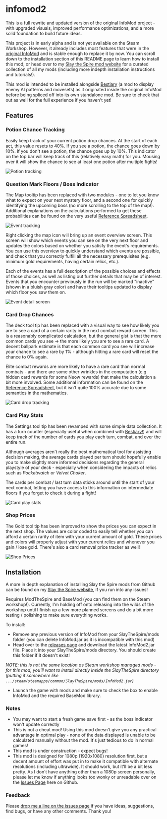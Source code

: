 # infomod2
This is a full rewrite and updated version of the original InfoMod project - with upgraded visuals, improved performance optimizations, and a more solid foundation to build future ideas.

This project is in early alpha and is not yet available on the Steam Workshop. However, it already includes most features that were in the [original InfoMod](https://github.com/casey-c/spiretool-infomod) and is stable enough to replace it by now. You can scroll down to the installation section of this README page to learn how to install this mod, or head over to my [Slay the Spire mod website](https://casey-c.github.io/slaythespire) for a curated collection of all my mods (including more indepth installation instructions and tutorials!).

This mod is intended to be installed alongside [Bestiary](https://github.com/casey-c/bestiary) (a mod to display enemy AI patterns and movesets) as it originated inside the original InfoMod before being spliced off into its own standalone mod. Be sure to check that out as well for the full experience if you haven't yet!

## Features

### Potion Chance Tracking

Easily keep track of your current potion drop chances. At the start of each act, this value resets to 40%. If you see a potion, the chance goes down by 10%. If you don't see a potion, the chance goes up by 10%. This indicator on the top bar will keep track of this (relatively easy math) for you. Mousing over it will show the chance to see at least one potion after multiple fights!

![Potion tracking](github/potion.png)

### Question Mark Floors / Boss Indicator

The Map tooltip has been replaced with two modules - one to let you know what to expect on your next mystery floor, and a second one for quickly identifying the upcoming boss (no more scrolling to the top of the map!). Additional explanations on the calculations performed to get these probabilities can be found on the very useful [Reference Spreadsheet](https://docs.google.com/spreadsheets/d/1ZsxNXebbELpcCi8N7FVOTNGdX_K9-BRC_LMgx4TORo4).

![Event tracking](github/event.png)

Right clicking the map icon will bring up an event overview screen. This screen will show which events you can see on the very next floor and updates the colors based on whether you satisfy the event's requirements. You can use this overview to quickly understand which events are possible, and check that you correctly fulfill all the necessary prerequisites (e.g. minimum gold requirements, having certain relics, etc.).

Each of the events has a full description of the possible choices and effects of those choices, as well as listing out further details that may be of interest. Events that you encounter previously in the run will be marked "inactive" (shown in a bluish gray color) and have their tooltips updated to display which floor you saw them on.

![Event detail screen](github/event_overview.png)

### Card Drop Chances

The deck tool tip has been replaced with a visual way to see how likely you are to see a card of a certain rarity in the next combat reward screen. This is a reasonably complicated calculation, but the general gist is that the more common cards you see -> the more likely you are to see a rare card. A decent ballpark estimate is that each common card you see will increase your chance to see a rare by 1% - although hitting a rare card will reset the chance to 0% again. 

Elite combat rewards are more likely to have a rare card than normal combats - and there are some other wrinkles in the computation (e.g. hidden card rewards for some Neow rewards) that make the calculation a bit more involved. Some additional information can be found on the [Reference Spreadsheet](https://docs.google.com/spreadsheets/d/1ZsxNXebbELpcCi8N7FVOTNGdX_K9-BRC_LMgx4TORo4), but it isn't quite 100% accurate due to some semantics in the mathematics.

![Card drop tracking](github/cards.png)

### Card Play Stats

The Settings tool tip has been revamped with some simple data collection. It has a turn counter (especially useful when combined with [Bestiary!](https://github.com/casey-c/bestiary)) and will keep track of the number of cards you play each turn, combat, and over the entire run.

Although averages aren't really the best mathematical tool for assisting decision making, the average cards played per turn should hopefully enable you to make slightly more informed decisions regarding the general playstyle of your deck - especially when considering the impacts of relics such as *Pocketwatch* or *Velvet Choker*.

The cards per combat / last turn data sticks around until the start of your next combat, letting you have access to this information on intermediate floors if you forget to check it during a fight!

![Card play stats](github/stats.png)

### Shop Prices

The Gold tool tip has been improved to show the prices you can expect in the next shop. The values are color coded to easily tell whether you can afford a certain rarity of item with your current amount of gold. These prices and colors will properly adjust with your current relics and whenever you gain / lose gold. There's also a card removal price tracker as well!

![Shop Prices](github/shop.png)

## Installation

A more in depth explanation of installing Slay the Spire mods from Github can be found on my [Slay the Spire website](https://casey-c.github.io/slaythespire), if you run into any issues!

Requires ModTheSpire and BaseMod (you can find them on the Steam workshop!). Currently, I'm holding off onto releasing into the wilds of the workshop until I finish up a few more planned screens and do a bit more testing / polishing to make sure everything works.

To install:

* Remove any previous version of InfoMod from your SlayTheSpire/mods folder (you can delete InfoMod.jar as it is incompatible with this mod)
* Head over to the [releases page](https://github.com/casey-c/infomod2/releases) and download the latest InfoMod2.jar file. Place it into your SlayTheSpire/mods directory. You should create this folder if it doesn't exist! 

 *NOTE: this is not the same location as Steam workshop managed mods - for this mod, you'll want to install directly inside the SlayTheSpire directory (putting it somewhere like ```.../steam/steamapps/common/SlayTheSpire/mods/InfoMod2.jar```)*
* Launch the game with mods and make sure to check the box to enable InfoMod and the required BaseMod library.
  

### Notes

* You may want to start a fresh game save first - as the boss indicator won't update correctly
* This is not a cheat mod! Using this mod doesn't give you any practical advantage in optimal play - none of the data displayed is unable to be calculated manually without the mod. It's just tedious to do in normal games!
* This mod is under construction - expect bugs!
* This mod is designed for 1080p (1920x1080) resolution first, but a decent amount of effort was put in to make it compatible with alternate resolutions (including ultrawide). It should work, but it'll be a bit less pretty. As I don't have anything other than a 1080p screen personally, please let me know if anything looks too wonky or unreadable over on the [Issues Page](https://github.com/casey-c/infomod2/issues) here on Github.

### Feedback

Please [drop me a line on the issues page](https://github.com/casey-c/infomod2/issues) if you have ideas, suggestions, find bugs, or have any other comments. Thank you!
